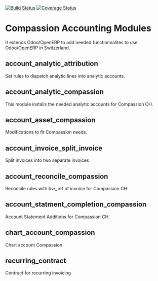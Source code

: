 [![Build Status](https://travis-ci.org/CompassionCH/compassion-accounting.svg)](https://travis-ci.org/CompassionCH/compassion-accounting.svg)
[![Coverage Status](https://coveralls.io/repos/CompassionCH/compassion-accounting/badge.svg?branch=8.0&service=github)](https://coveralls.io/github/CompassionCH/compassion-accounting?branch=8.0)

Compassion Accounting Modules 
=============================

It extends Odoo/OpenERP to add needed functionnalites to use Odoo/OpenERP in Switzerland.

account_analytic_attribution
----------------------------

Set rules to dispatch analytic lines into analytic accounts.

account_analytic_compassion
---------------------------

This module installs the needed analytic accounts for Compassion CH.

account_asset_compassion
------------------------

Modifications to fit Compassion needs.

account_invoice_split_invoice
-----------------------------

Split invoices into two separate invoices

account_reconcile_compassion
----------------------------

Reconcile rules with bvr_ref of invoice for Compassion CH.

account_statment_completion_compassion
--------------------------------------

Account Statement Additions for Compassion CH.

chart_account_compassion
------------------------

Chart account Compassion

recurring_contract
------------------

Contract for recurring invoicing


